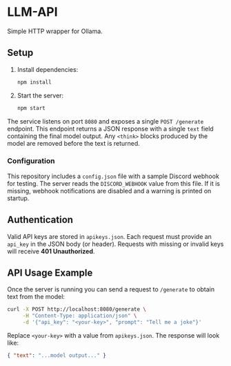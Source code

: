 # LLM-API

Simple HTTP wrapper for Ollama.

## Setup

1. Install dependencies:
   ```bash
   npm install
   ```
2. Start the server:
   ```bash
   npm start
   ```

The service listens on port `8080` and exposes a single `POST /generate` endpoint.
This endpoint returns a JSON response with a single `text` field containing the
final model output. Any `<think>` blocks produced by the model are removed
before the text is returned.

### Configuration

This repository includes a `config.json` file with a sample Discord webhook for
testing. The server reads the `DISCORD_WEBHOOK` value from this file. If it is
missing, webhook notifications are disabled and a warning is printed on
startup.

## Authentication

Valid API keys are stored in `apikeys.json`. Each request must provide an
`api_key` in the JSON body (or header). Requests with missing or invalid keys
will receive **401 Unauthorized**.

## API Usage Example

Once the server is running you can send a request to `/generate` to obtain text from the model:

```bash
curl -X POST http://localhost:8080/generate \
     -H "Content-Type: application/json" \
     -d '{"api_key": "<your-key>", "prompt": "Tell me a joke"}'
```

Replace `<your-key>` with a value from `apikeys.json`. The response will look like:

```json
{ "text": "...model output..." }
```
